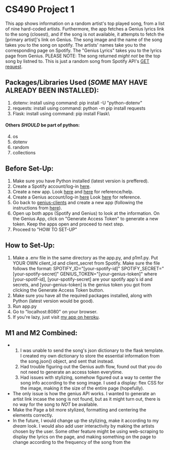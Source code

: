 # CS490 Project 1

This app shows information on a random artist's top played song, from a list of nine hard-coded artists. Furthermore, the app fetches a Genius lyrics link to the song (closest), and if the song is not available, it attempts to fetch the [primary artist]'s link on Genius.
The song image and the name of the song takes you to the song on spotify.
The artists' names take you to the corresponding page on Spotify.
The "Genius Lyrics" takes you to the lyrics page from Genius.
PLEASE NOTE:
The song returned _might not_ be the top song by listned to. This is just a random song from Spotify API's [GET request](https://api.spotify.com/v1/artists/{id}/top-tracks).

## Packages/Libraries Used (_SOME_ MAY HAVE ALREADY BEEN INSTALLED):

1. dotenv: install using command: pip install -U "python-dotenv"
2. requests: install using command: python -m pip install requests
3. Flask: install using command: pip install Flask\

#### Others _SHOULD_ be part of python:

4. os
5. dotenv
6. random
7. collections

## Before Set-Up:

1. Make sure you have Python installed (latest version is preffered).
2. Create a Spotify account/log-in [here](https://developer.spotify.com/dashboard/).
3. Create a new app. Look [here](https://developer.spotify.com/documentation/web-api/quick-start/) and [here](https://developer.spotify.com/documentation/general/guides/app-settings/#register-your-app) for reference/help.
4. Create a Genius account/log-in [here](https://genius.com/api-clients) Look [here](https://docs.genius.com/) for reference.
5. Go back to [genius-clients](https://genius.com/api-clients) and create a new app (following the instructions from [here](https://docs.genius.com/)).
6. Open up both apps (Spotify and Genius) to look at the information. On the Genius App, click on "Generate Access Token" to generate a new token. Keep the apps open and proceed to next step.
7. Proceed to "HOW TO SET-UP"

## How to Set-Up:

1. Make a .env file in the same directory as the app.py, and p1m1.py. Put YOUR OWN client_id and client_secret from Spotify. Make sure the file follows the format:
   SPOTIFY_ID="[your-spotify-id]"
   SPOTIFY_SECRET="[your-spotify-secret]"
   GENIUS_TOKEN="[your-genius-token]"
   where [your-spotif-id], [your-spotify-secret] are your spotify app's id and secrets, and [your-genius-token] is the genius token you got from clicking the Generate Access Token button.
2. Make sure you have all the required packages installed, along with Python (latest version would be good).
3. Run app.py
4. Go to "localhost:8080" on your browser.
5. If you're lazy, just visit [my app on heroku](https://av565-project-1.herokuapp.com/).

## M1 and M2 Combined:

- 1. I was unable to send the song's json dictionary to the flask template. I created my own dictionary to store the essential information from the song.json() object, and sent that instead.
  2. Had trouble figuring out the Genius auth flow, found out that you do not need to generate an access token everytime.
  3. Had issues with stylizing, somehow figured out a way to center the song info according to the song image. I used a display: flex CSS for the image, making it the size of the entire page (hopefully).
- The only issue is how the genius API works. I wanted to generate an artist link incase the song is not found, but as it might turn out, there is no way for the song to _NOT_ be available.
- Make the Page a bit more stylized, formatting and centering the elements correctly.
- In the future, I would change up the stylizing, make it according to my _dream_ look. I would also add user interactivity by making the artists chosen by the user. Some other feature might be using web-scraping to display the lyrics on the page, and making something on the page to change according to the frequency of the song from the <audio> element.
